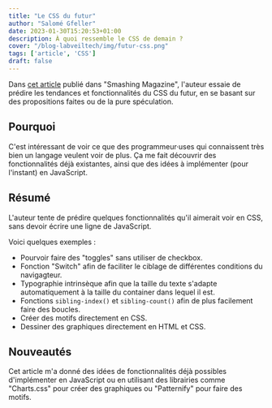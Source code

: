 ```yaml
---
title: "Le CSS du futur"
author: "Salomé Gfeller"
date: 2023-01-30T15:20:53+01:00
description: À quoi ressemble le CSS de demain ?
cover: "/blog-labveiltech/img/futur-css.png"
tags: ['article', 'CSS']
draft: false
---
```


Dans [cet article](https://www.smashingmagazine.com/2022/10/futuristic-css/) publié dans "Smashing Magazine", l'auteur essaie de prédire les tendances et fonctionnalités du CSS du futur, en se basant sur des propositions faites ou de la pure spéculation.

## Pourquoi

C'est intéressant de voir ce que des programmeur·uses qui connaissent très bien un langage veulent voir de plus. Ça me fait découvrir des fonctionnalités déjà existantes, ainsi que des idées à implémenter (pour l'instant) en JavaScript.

## Résumé

L'auteur tente de prédire quelques fonctionnalités qu'il aimerait voir en CSS, sans devoir écrire une ligne de JavaScript.

Voici quelques exemples :

- Pourvoir faire des "toggles" sans utiliser de checkbox.
- Fonction "Switch" afin de faciliter le ciblage de différentes conditions du navigagteur.
- Typographie intrinsèque afin que la taille du texte s'adapte automatiquement à la taille du container dans lequel il est.
- Fonctions `sibling-index()` et `sibling-count()` afin de plus facilement faire des boucles.
- Créer des motifs directement en CSS.
- Dessiner des graphiques directement en HTML et CSS.

## Nouveautés

Cet article m'a donné des idées de fonctionnalités déjà possibles d'implémenter en JavaScript ou en utilisant des librairies comme "Charts.css" pour créer des graphiques ou "Patternify" pour faire des motifs.
